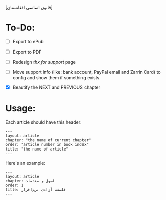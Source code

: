 [قانون اساسی افغانستان]


# To-Do:
- [ ] Export to ePub
- [ ] Export to PDF
- [ ] Redesign _thx for support_ page
- [ ] Move support info (like: bank account, PayPal email and Zarrin Card) to config and show them if something exists.
- [x] Beautify the NEXT and PREVIOUS chapter



# Usage:
Each article should have this header:
```
---
layout: article
chapter: "the name of current chapter"
order: "article number in book index"
title: "the name of article"
---
```
Here's an example:
```
---
layout: article
chapter: اصول و مقدمات
order: 1
title: فلسفه آزادی نرم‌افزار
---
```
